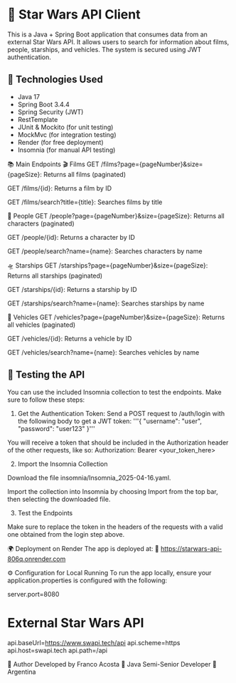 # 🌌 Star Wars API Client

This is a Java + Spring Boot application that consumes data from an external Star Wars API. It allows users to search for information about films, people, starships, and vehicles. The system is secured using JWT authentication.

## 🚀 Technologies Used

- Java 17
- Spring Boot 3.4.4
- Spring Security (JWT)
- RestTemplate
- JUnit & Mockito (for unit testing)
- MockMvc (for integration testing)
- Render (for free deployment)
- Insomnia (for manual API testing)

📚 Main Endpoints
🎬 Films
GET /films?page={pageNumber}&size={pageSize}: Returns all films (paginated)

GET /films/{id}: Returns a film by ID

GET /films/search?title={title}: Searches films by title

👤 People
GET /people?page={pageNumber}&size={pageSize}: Returns all characters (paginated)

GET /people/{id}: Returns a character by ID

GET /people/search?name={name}: Searches characters by name

🛸 Starships
GET /starships?page={pageNumber}&size={pageSize}: Returns all starships (paginated)

GET /starships/{id}: Returns a starship by ID

GET /starships/search?name={name}: Searches starships by name

🚗 Vehicles
GET /vehicles?page={pageNumber}&size={pageSize}: Returns all vehicles (paginated)

GET /vehicles/{id}: Returns a vehicle by ID

GET /vehicles/search?name={name}: Searches vehicles by name

## 🧪 Testing the API

You can use the included Insomnia collection to test the endpoints. Make sure to follow these steps:

1. Get the Authentication Token: Send a POST request to /auth/login with the following body to get a JWT token:
   '''{
   "username": "user",
   "password": "user123"
   }'''

You will receive a token that should be included in the Authorization header of the other requests, like so:
Authorization: Bearer <your_token_here>

2. Import the Insomnia Collection

Download the file insomnia/Insomnia_2025-04-16.yaml.

Import the collection into Insomnia by choosing Import from the top bar, then selecting the downloaded file.

3. Test the Endpoints

Make sure to replace the token in the headers of the requests with a valid one obtained from the login step above.

🌍 Deployment on Render
The app is deployed at:
🔗 https://starwars-api-806q.onrender.com

⚙️ Configuration for Local Running
To run the app locally, ensure your application.properties is configured with the following:

server.port=8080

# External Star Wars API

api.baseUrl=https://www.swapi.tech/api
api.scheme=https
api.host=swapi.tech
api.path=/api

👤 Author
Developed by Franco Acosta
💼 Java Semi-Senior Developer
📍 Argentina

